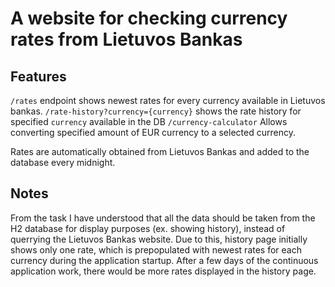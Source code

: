 # A website for checking currency rates from Lietuvos Bankas

## Features

`/rates` endpoint shows newest rates for every currency available in Lietuvos bankas.
`/rate-history?currency={currency}` shows the rate history for specified `currency` available in the DB
`/currency-calculator` Allows converting specified amount of EUR currency to a selected currency.

Rates are automatically obtained from Lietuvos Bankas and added to the database every midnight.

## Notes
From the task I have understood that all the data should be taken from the H2 database for display purposes (ex. showing history), instead of querrying the Lietuvos Bankas website. Due to this, history page initially shows only one rate, which is prepopulated with newest rates for each currency during the application startup. After a few days of the continuous application work, there would be more rates displayed in the history page.